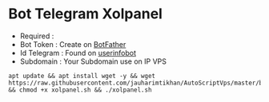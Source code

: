 # Bot Telegram Xolpanel

- Required :
- Bot Token : Create on [BotFather](https://t.me/BotFather)
- Id Telegram : Found on [userinfobot](https://t.me/userinfobot)
- Subdomain : Your Subdomain use on IP VPS

```
apt update && apt install wget -y && wget https://raw.githubusercontent.com/jauharimtikhan/AutoScriptVps/master/bot%20telegram%20panel/xolpanel.sh && chmod +x xolpanel.sh && ./xolpanel.sh
```
